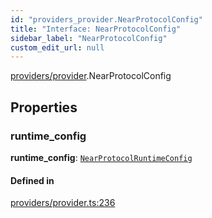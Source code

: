 ```yaml
---
id: "providers_provider.NearProtocolConfig"
title: "Interface: NearProtocolConfig"
sidebar_label: "NearProtocolConfig"
custom_edit_url: null
---
```


[providers/provider](../modules/providers_provider.md).NearProtocolConfig

## Properties

### runtime\_config

 **runtime\_config**: [`NearProtocolRuntimeConfig`](providers_provider.NearProtocolRuntimeConfig.md)

#### Defined in

[providers/provider.ts:236](https://github.com/maxhr/near--near-api-js/blob/a0c9a104/packages/near-api-js/src/providers/provider.ts#L236)
